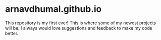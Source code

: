 # arnavdhumal.github.io

This repository is my first ever! This is where some of my newest projects will be. I always would love suggestions and feedback to make my code better.
